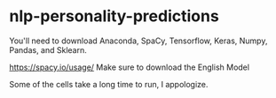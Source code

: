 # nlp-personality-predictions

You'll need to download Anaconda, SpaCy, Tensorflow, Keras, Numpy, Pandas, and Sklearn.

https://spacy.io/usage/
Make sure to download the English Model

Some of the cells take a long time to run, I appologize.

